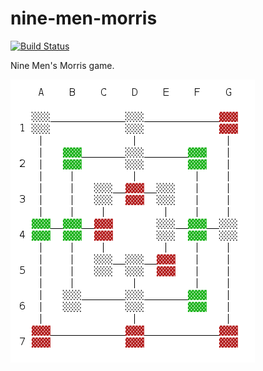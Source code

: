 nine-men-morris
===============

[![Build Status](https://travis-ci.org/cpatrasciuc/nine-men-morris.png?branch=master)](https://travis-ci.org/cpatrasciuc/nine-men-morris)

Nine Men's Morris game.

![screenshot](https://github.com/cpatrasciuc/nine-men-morris/blob/master/img/console_game.png?raw=true)

